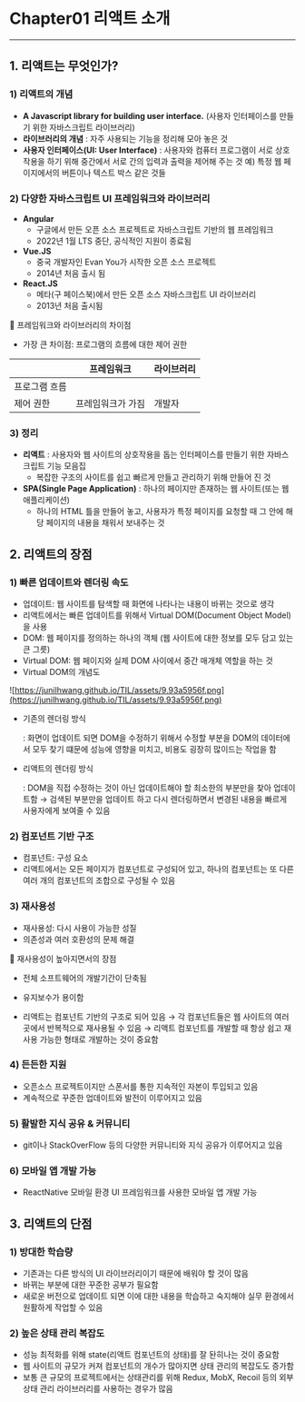 # Chapter01 리액트 소개

---

## 1. 리액트는 무엇인가?

### 1) 리액트의 개념

- **A Javascript library for building user interface.**
(사용자 인터페이스를 만들기 위한 자바스크립트 라이브러리)
- **라이브러리의 개념**
: 자주 사용되는 기능을 정리해 모아 놓은 것
- **사용자 인터페이스(UI: User Interface)**
: 사용자와 컴퓨터 프로그램이 서로 상호작용을 하기 위해 
  중간에서 서로 간의 입력과 출력을 제어해 주는 것
예) 특정 웹 페이지에서의 버튼이나 텍스트 박스 같은 것들

### 2) 다양한 자바스크립트 UI 프레임워크와 라이브러리

- **Angular**
    - 구글에서 만든 오픈 소스 프로젝트로 자바스크립트 기반의 웹 프레임워크
    - 2022년 1월 LTS 중단, 공식적인 지원이 종료됨
- **Vue.JS**
    - 중국 개발자인 Evan You가 시작한 오픈 소스 프로젝트
    - 2014년 처음 출시 됨
- **React.JS**
    - 메타(구 페이스북)에서 만든 오픈 소스 자바스크립트 UI 라이브러리
    - 2013년 처음 출시됨
    

 🌟 프레임워크와 라이브러리의 차이점

- 가장 큰 차이점: 프로그램의 흐름에 대한 제어 권한

|  | 프레임워크 | 라이브러리 |
| --- | --- | --- |
| 프로그램 흐름
제어 권한 | 프레임워크가 가짐 | 개발자 |

### 3) 정리

- **리액트**
: 사용자와 웹 사이트의 상호작용을 돕는 인터페이스를 만들기 위한 자바스크립트 기능 모음집
    - 복잡한 구조의 사이트를 쉽고 빠르게 만들고 관리하기 위해 만들어 진 것
- **SPA(Single Page Application)**
: 하나의 페이지만 존재하는 웹 사이트(또는 웹 애플리케이션)
    - 하나의 HTML 틀을 만들어 놓고, 사용자가 특정 페이지를 요청할 때 그 안에 해당 페이지의 내용을 채워서 보내주는 것

## 2. 리액트의 장점

### 1) 빠른 업데이트와 렌더링 속도

- 업데이트: 웹 사이트를 탐색할 때 화면에 나타나는 내용이 바뀌는 것으로 생각
- 리액트에서는 빠른 업데이트를 위해서 Virtual DOM(Document Object Model)을 사용
- DOM: 웹 페이지를 정의하는 하나의 객체
          (웹 사이트에 대한 정보를 모두 담고 있는 큰 그릇)
- Virtual DOM: 웹 페이지와 실제 DOM 사이에서 중간 매개체 역할을 하는 것
- Virtual DOM의 개념도

![https://junilhwang.github.io/TIL/assets/9.93a5956f.png](https://junilhwang.github.io/TIL/assets/9.93a5956f.png)

- 기존의 렌더링 방식
    
    : 화면이 업데이트 되면 DOM을 수정하기 위해서 수정할 부분을 
      DOM의 데이터에서 모두 찾기 떄문에 성능에 영향을 미치고, 
      비용도 굉장히 많이드는 작업을 함
    
- 리액트의 렌더링 방식
    
    : DOM을 직접 수정하는 것이 아닌 업데이트해야 할 최소한의 부분만을 찾아 
     업데이트함 
     → 검색된 부분만을 업데이트 하고 다시 렌더링하면서 변경된 내용을 
         빠르게 사용자에게 보여줄 수 있음
    

### 2) 컴포넌트 기반 구조

- 컴포넌트: 구성 요소
- 리액트에서는 모든 페이지가 컴포넌트로 구성되어 있고,
하나의 컴포넌트는 또 다른 여러 개의 컴포넌트의 조합으로 구성될 수 있음

### 3) 재사용성

- 재사용성: 다시 사용이 가능한 성질
- 의존성과 여러 호환성의 문제 해결

🌟 재사용성이 높아지면서의 장점

- 전체 소프트웨어의 개발기간이 단축됨
- 유지보수가 용이함

- 리액트는 컴포넌트 기반의 구조로 되어 있음
→ 각 컴포넌트들은 웹 사이트의 여러 곳에서 반복적으로 재사용될 수 있음
→ 리액트 컴포넌트를 개발할 때 항상 쉽고 재사용 가능한 형태로 개발하는 것이 중요함

### 4) 든든한 지원

- 오픈소스 프로젝트이지만 스폰서를 통한 지속적인 자본이 투입되고 있음
- 계속적으로 꾸준한 업데이트와 발전이 이루어지고 있음

### 5) 활발한 지식 공유 & 커뮤니티

- git이나 StackOverFlow 등의 다양한 커뮤니티와 지식 공유가 이루어지고 있음

### 6) 모바일 앱 개발 가능

- ReactNative 모바일 환경 UI 프레임워크를 사용한 모바일 앱 개발 가능

## 3. 리액트의 단점

### 1) 방대한 학습량

- 기존과는 다른 방식의 UI 라이브러리이기 때문에 배워야 할 것이 많음
- 바뀌는 부분에 대한 꾸준한 공부가 필요함
- 새로운 버전으로 업데이트 되면 이에 대한 내용을 학습하고 숙지해야 
실무 환경에서 원활하게 작업할 수 있음

### 2) 높은 상태 관리 복잡도

- 성능 최적화를 위해 state(리액트 컴포넌트의 상태)를 잘 돤히나는 것이 중요함
- 웹 사이트의 규모가 커져 컴포넌트의 개수가 많아지면 상태 관리의 복잡도도 증가함
- 보통 큰 규모의 프로젝트에서는 상태관리를 위해 Redux, MobX, Recoil 등의 
외부 상태 관리 라이브러리를 사용하는 경우가 많음

